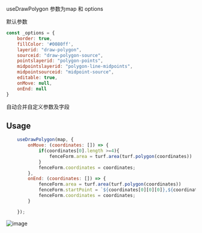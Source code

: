 useDrawPolygon 参数为map 和 options

默认参数
```javascript
const _options = {
    border: true,
    fillColor: '#0080ff',
    layerid: "draw-polygon",
    sourceid: "draw-polygon-source",
    pointslayerid: "polygon-points",
    midpointslayerid: "polygon-line-midpoints",
    midpointsourceid: "midpoint-source",
    editable: true,
    onMove: null,
    onEnd: null
}
```
自动合并自定义参数及字段

## Usage
```javascript
    useDrawPolygon(map, {
        onMove: (coordinates: []) => {
            if(coordinates[0].length >=4){
                fenceForm.area = turf.area(turf.polygon(coordinates))
            }
            fenceForm.coordinates = coordinates;
        },
        onEnd: (coordinates: []) => {
            fenceForm.area = turf.area(turf.polygon(coordinates))
            fenceForm.startPoint = `${coordinates[0][0][0]},${coordinates[0][0][1]}`
            fenceForm.coordinates = coordinates;
        }

    });
```
![image](https://github.com/ANALKH-DY/mapbox-draw-polygon/assets/85671820/c182e0a1-4aad-41c7-8201-d86f002ec9f7)
